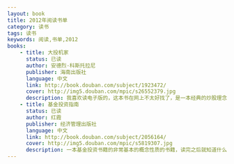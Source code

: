 ```yaml
---
layout: book
title: 2012年阅读书单
category: 读书
tags: 读书
keywords: 阅读,书单,2012
books: 
    - title: 大投机家
      status: 已读
      author: 安德烈·科斯托拉尼 
      publisher: 海南出版社
      language: 中文
      link: http://book.douban.com/subject/1923472/
      cover: http://img5.douban.com/mpic/s26552379.jpg
      description: 我喜欢读电子版的，这本书在网上不太好找了，是一本经典的炒股理念书籍，内容不涉及专业的炒股技术知识，是一些‘冷静’、‘哲学’、‘投机和投资’的关键点
    - title: 基金投资指南
      status: 已读
      author: 红霞 
      publisher: 经济管理出版社
      language: 中文
      link: http://book.douban.com/subject/2056164/
      cover: http://img5.douban.com/mpic/s5819307.jpg
      description: 一本基金投资书籍的非常基本的概念性质的书籍，读完之后就知道什么基金，基金如何操作，基金费用都有哪些等等基本问题
---
```

